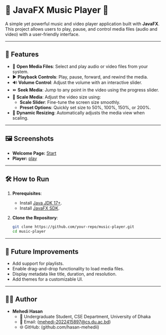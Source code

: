 # 🎵 JavaFX Music Player 🎥

A simple yet powerful music and video player application built with **JavaFX**. This project allows users to play, pause, and control media files (audio and video) with a user-friendly interface. 

---

## 🌟 Features

- 📂 **Open Media Files**: Select and play audio or video files from your system.
- ▶️ **Playback Controls**: Play, pause, forward, and rewind the media.
- 🔊 **Volume Control**: Adjust the volume with an interactive slider.
- ⏩ **Seek Media**: Jump to any point in the video using the progress slider.
- 📐 **Scale Media**: Adjust the video size using:
  - **Scale Slider**: Fine-tune the screen size smoothly.
  - **Preset Options**: Quickly set size to 50%, 100%, 150%, or 200%.
- 🔄 **Dynamic Resizing**: Automatically adjusts the media view when scaling.

---

## 🖼️ Screenshots
 - **Welcome Page:**
     [Start](images/start.png)
- **Player:**
     [play](images/play.png)
   
---

## 🛠️ How to Run

1. **Prerequisites**:
   - Install [Java JDK 17+](https://www.oracle.com/java/technologies/javase-jdk17-downloads.html).
   - Install [JavaFX SDK](https://openjfx.io/).
   
2. **Clone the Repository**:
   ```bash
   git clone https://github.com/your-repo/music-player.git
   cd music-player
   
---

## 🚀 Future Improvements
   - Add support for playlists.
   - Enable drag-and-drop functionality to load media files.
   - Display metadata like title, duration, and resolution.
   - Add themes for a customizable UI.

---

## 🧑‍💻 Author
   - **Mehedi Hasan**
      - 🏫 Undergraduate Student, CSE Department, University of Dhaka
      - 📧 Email: (mehedi-2022415897@cs.du.ac.bd)
      - 🌐 GitHub: (github.com/hasan-mehedii)

     

   
